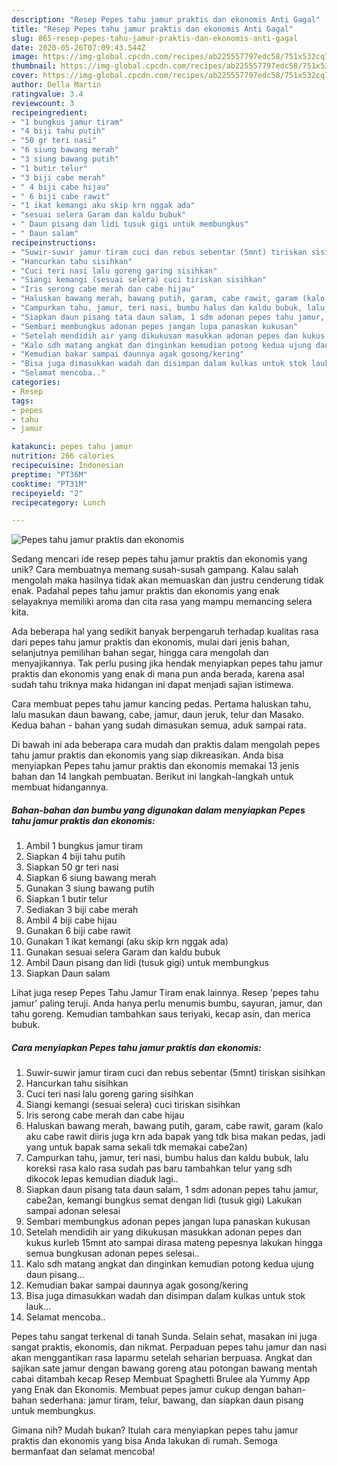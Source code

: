 ```yaml
---
description: "Resep Pepes tahu jamur praktis dan ekonomis Anti Gagal"
title: "Resep Pepes tahu jamur praktis dan ekonomis Anti Gagal"
slug: 865-resep-pepes-tahu-jamur-praktis-dan-ekonomis-anti-gagal
date: 2020-05-26T07:09:43.544Z
image: https://img-global.cpcdn.com/recipes/ab225557797edc58/751x532cq70/pepes-tahu-jamur-praktis-dan-ekonomis-foto-resep-utama.jpg
thumbnail: https://img-global.cpcdn.com/recipes/ab225557797edc58/751x532cq70/pepes-tahu-jamur-praktis-dan-ekonomis-foto-resep-utama.jpg
cover: https://img-global.cpcdn.com/recipes/ab225557797edc58/751x532cq70/pepes-tahu-jamur-praktis-dan-ekonomis-foto-resep-utama.jpg
author: Della Martin
ratingvalue: 3.4
reviewcount: 3
recipeingredient:
- "1 bungkus jamur tiram"
- "4 biji tahu putih"
- "50 gr teri nasi"
- "6 siung bawang merah"
- "3 siung bawang putih"
- "1 butir telur"
- "3 biji cabe merah"
- " 4 biji cabe hijau"
- " 6 biji cabe rawit"
- "1 ikat kemangi aku skip krn nggak ada"
- "sesuai selera Garam dan kaldu bubuk"
- " Daun pisang dan lidi tusuk gigi untuk membungkus"
- " Daun salam"
recipeinstructions:
- "Suwir-suwir jamur tiram cuci dan rebus sebentar (5mnt) tiriskan sisihkan"
- "Hancurkan tahu sisihkan"
- "Cuci teri nasi lalu goreng garing sisihkan"
- "Siangi kemangi (sesuai selera) cuci tiriskan sisihkan"
- "Iris serong cabe merah dan cabe hijau"
- "Haluskan bawang merah, bawang putih, garam, cabe rawit, garam (kalo aku cabe rawit diiris juga krn ada bapak yang tdk bisa makan pedas, jadi yang untuk bapak sama sekali tdk memakai cabe2an)"
- "Campurkan tahu, jamur, teri nasi, bumbu halus dan kaldu bubuk, lalu koreksi rasa kalo rasa sudah pas baru tambahkan telur yang sdh dikocok lepas kemudian diaduk lagi.."
- "Siapkan daun pisang tata daun salam, 1 sdm adonan pepes tahu jamur, cabe2an, kemangi bungkus semat dengan lidi (tusuk gigi) Lakukan sampai adonan selesai"
- "Sembari membungkus adonan pepes jangan lupa panaskan kukusan"
- "Setelah mendidih air yang dikukusan masukkan adonan pepes dan kukus kurleb 15mnt ato sampai dirasa mateng pepesnya lakukan hingga semua bungkusan adonan pepes selesai.."
- "Kalo sdh matang angkat dan dinginkan kemudian potong kedua ujung daun pisang..."
- "Kemudian bakar sampai daunnya agak gosong/kering"
- "Bisa juga dimasukkan wadah dan disimpan dalam kulkas untuk stok lauk..."
- "Selamat mencoba.."
categories:
- Resep
tags:
- pepes
- tahu
- jamur

katakunci: pepes tahu jamur 
nutrition: 266 calories
recipecuisine: Indonesian
preptime: "PT36M"
cooktime: "PT31M"
recipeyield: "2"
recipecategory: Lunch

---
```



![Pepes tahu jamur praktis dan ekonomis](https://img-global.cpcdn.com/recipes/ab225557797edc58/751x532cq70/pepes-tahu-jamur-praktis-dan-ekonomis-foto-resep-utama.jpg)

Sedang mencari ide resep pepes tahu jamur praktis dan ekonomis yang unik? Cara membuatnya memang susah-susah gampang. Kalau salah mengolah maka hasilnya tidak akan memuaskan dan justru cenderung tidak enak. Padahal pepes tahu jamur praktis dan ekonomis yang enak selayaknya memiliki aroma dan cita rasa yang mampu memancing selera kita.

Ada beberapa hal yang sedikit banyak berpengaruh terhadap kualitas rasa dari pepes tahu jamur praktis dan ekonomis, mulai dari jenis bahan, selanjutnya pemilihan bahan segar, hingga cara mengolah dan menyajikannya. Tak perlu pusing jika hendak menyiapkan pepes tahu jamur praktis dan ekonomis yang enak di mana pun anda berada, karena asal sudah tahu triknya maka hidangan ini dapat menjadi sajian istimewa.

Cara membuat pepes tahu jamur kancing pedas. Pertama haluskan tahu, lalu masukan daun bawang, cabe, jamur, daun jeruk, telur dan Masako. Kedua bahan - bahan yang sudah dimasukan semua, aduk sampai rata.


Di bawah ini ada beberapa cara mudah dan praktis dalam mengolah pepes tahu jamur praktis dan ekonomis yang siap dikreasikan. Anda bisa menyiapkan Pepes tahu jamur praktis dan ekonomis memakai 13 jenis bahan dan 14 langkah pembuatan. Berikut ini langkah-langkah untuk membuat hidangannya.

<!--inarticleads1-->

##### Bahan-bahan dan bumbu yang digunakan dalam menyiapkan Pepes tahu jamur praktis dan ekonomis:

1. Ambil 1 bungkus jamur tiram
1. Siapkan 4 biji tahu putih
1. Siapkan 50 gr teri nasi
1. Siapkan 6 siung bawang merah
1. Gunakan 3 siung bawang putih
1. Siapkan 1 butir telur
1. Sediakan 3 biji cabe merah
1. Ambil  4 biji cabe hijau
1. Gunakan  6 biji cabe rawit
1. Gunakan 1 ikat kemangi (aku skip krn nggak ada)
1. Gunakan sesuai selera Garam dan kaldu bubuk
1. Ambil  Daun pisang dan lidi (tusuk gigi) untuk membungkus
1. Siapkan  Daun salam


Lihat juga resep Pepes Tahu Jamur Tiram enak lainnya. Resep &#39;pepes tahu jamur&#39; paling teruji. Anda hanya perlu menumis bumbu, sayuran, jamur, dan tahu goreng. Kemudian tambahkan saus teriyaki, kecap asin, dan merica bubuk. 

<!--inarticleads2-->

##### Cara menyiapkan Pepes tahu jamur praktis dan ekonomis:

1. Suwir-suwir jamur tiram cuci dan rebus sebentar (5mnt) tiriskan sisihkan
1. Hancurkan tahu sisihkan
1. Cuci teri nasi lalu goreng garing sisihkan
1. Siangi kemangi (sesuai selera) cuci tiriskan sisihkan
1. Iris serong cabe merah dan cabe hijau
1. Haluskan bawang merah, bawang putih, garam, cabe rawit, garam (kalo aku cabe rawit diiris juga krn ada bapak yang tdk bisa makan pedas, jadi yang untuk bapak sama sekali tdk memakai cabe2an)
1. Campurkan tahu, jamur, teri nasi, bumbu halus dan kaldu bubuk, lalu koreksi rasa kalo rasa sudah pas baru tambahkan telur yang sdh dikocok lepas kemudian diaduk lagi..
1. Siapkan daun pisang tata daun salam, 1 sdm adonan pepes tahu jamur, cabe2an, kemangi bungkus semat dengan lidi (tusuk gigi) Lakukan sampai adonan selesai
1. Sembari membungkus adonan pepes jangan lupa panaskan kukusan
1. Setelah mendidih air yang dikukusan masukkan adonan pepes dan kukus kurleb 15mnt ato sampai dirasa mateng pepesnya lakukan hingga semua bungkusan adonan pepes selesai..
1. Kalo sdh matang angkat dan dinginkan kemudian potong kedua ujung daun pisang...
1. Kemudian bakar sampai daunnya agak gosong/kering
1. Bisa juga dimasukkan wadah dan disimpan dalam kulkas untuk stok lauk...
1. Selamat mencoba..


Pepes tahu sangat terkenal di tanah Sunda. Selain sehat, masakan ini juga sangat praktis, ekonomis, dan nikmat. Perpaduan pepes tahu jamur dan nasi akan menggantikan rasa laparmu setelah seharian berpuasa. Angkat dan sajikan sate jamur dengan bawang goreng atau potongan bawang mentah cabai ditambah kecap Resep Membuat Spaghetti Brulee ala Yummy App yang Enak dan Ekonomis. Membuat pepes jamur cukup dengan bahan-bahan sederhana: jamur tiram, telur, bawang, dan siapkan daun pisang untuk membungkus. 

Gimana nih? Mudah bukan? Itulah cara menyiapkan pepes tahu jamur praktis dan ekonomis yang bisa Anda lakukan di rumah. Semoga bermanfaat dan selamat mencoba!
